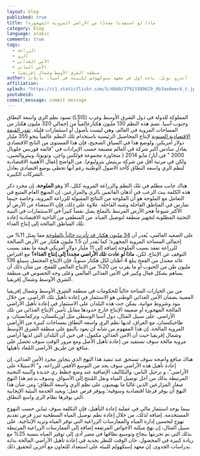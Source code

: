```yaml
---
layout: blog
published: true
title: ماذا لو استفدنا مجددًا من الأراضي المروية المهجورة؟  
category: blog
language: arabic
comments: true
tags: 
  - الزراعة
  - الري
  - الأمن الغذائي
  - الأمن المائي
  - منطقة الشرق الأوسط وشمال إفريقيا
author: أندرو نوبل، باحث أول في معهد ستوكهولم للبيئة في آسيا، تايلاند
affiliation: 
splash: "https://c1.staticflickr.com/5/4660/27923309629_9b3ae6eec4_t.jpg"
youtubeid: 
commit_message: commit message
---
```

تسود نظم الري واسعة النطاق (LSIS) المملوكة للدولة في دول الشرق الأوسط وغرب وجنوب آسيا. تضم هذه النظم 130 مليون هكتارعالمياً من إجمالي 320 مليون هكتار من المساحات المروية في العالم، وهي ليست بأصول أو استثمارات قليلة. [تقدر القيمة الاقتصادية السنوية](http://www.water-alternatives.org/index.php/alldoc/articles/302-a9-1-1) لإنتاج المحاصيل الرئيسية باستخدام تلك النظم عالمياً بنحو 355 مليار دولار أمريكي. ولوضع هذا في السياق الصحيح، فإن هذا المستوى من الناتج الاقتصادي يعادل سادس أكبر شركة في العالم مصنفة حسب الإيرادات في "قائمة فوربس جلوبال 2000 " في أيار/ مايو 2014 ( متجاوزة مجموعة فولكس واجن،  وتويوتا، وبيتروالصين، ولكن في مرتبة أقل من شركة بريتيش بتروليوم). من الواضح إغفال الأهمية الاقتصادية لنظم الري واسعة النطاق كأحد الاصول الوطنية رغم أنها تحظى بوضع اقتصادي يعادل الشركات الكبيرة.  <!-- more -->





هناك جانب مظلم في تلك النظم والزراعة المروية ككل، آلا وهو **الملوحة**، إن مجرد ذكر هذه الكلمة يبث الرعب في أذهان القائمين بالري والمزارعين. إن المنهج العام المتبع في التعامل مع الملوحة هو أن الملوحة من النتائج المقبولة للزراعة المروية، وخاصة حينما تمارس في المناطق القاحلة وشبه القاحلة.  علاوة على ذلك، فإن الاستغناء عن الأرض أو الأكثر شيوعاً هجر الأرض المرتبط بالتملح يمثل نقصاً كبيراً في الاستثمارات في البنية التحتية المطلوبة لتجهيز منطقة لتوصيل المياه. من المنطقي من الناحية الاقتصادية إعادة تلك المناطق المالحة إلى إنتاج الغذاء.





 
على الصعيد العالمي، يُقدر أن [34 مليون هكتار قد تأثرت حالياً بالملوحة](http://www.fao.org/docrep/017/i1688e/i1688e00.htm) مما يمثل 11% من إجمالي المساحة المروية المجهزة؛ كما يُقدر أن 1.5 مليون هكتار من الأرض الصالحة للزراعة تفقد بسبب الملوحة إضافة إلى 11 مليار دولار أمريكي قيمة ما يفقد بسبب التوقف عن الإنتاج. لكن، **ماذا لو عادت تلك الأراضي مجدداً إلى إنتاج الغذاء؟**  مع افتراض عائد معتدل من القمح يبلغ 4 أطنان لكل هكتار سنوياً، فإن الإنتاج المحتمل سيبلغ 136 مليون طن من الحبوب أو ما يقرب من 20% من الإنتاج العالمي للقمح. من شأن ذلك أن يساهم بشكل فعال وكبير في الأمن الغذائي العالمي وعلى وجه الخصوص في منطقة الشرق الأوسط وشمال إفريقيا.






من بين الخيارات المتاحة حالياً للحكومات في منطقة الشرق الأوسط وشمال إفريقيا المعنية بضمان الأمن الغذائي الوطني هو الاستثمار في إعادة تأهيل تلك الاراضي. من خلال بنود وشروط مواتية، يمكن حث هذه البلدان على الاستثمار في إعادة تأهيل الأراضي المالحة المهجورة أو ضعيفة الإنتاج خارج حدودها مقابل تأمين الإنتاج الغذائي من تلك الأراضي. على سبيل المثال، دول آسيا الوسطي مثل أوزبكستان، وتركمانستان، و طاجيكستان، مع العراق، لديها نظم الري واسعة النطاق بمساحات كبيرة من الأراضي المروية المالحة. إن هذا المفهوم من شأنه أن يعود بالنفع على منطقة الشرق الأوسط وشمال إفريقيا حيث أن الامن الغذائي مكفول، في حين أن البلدان التي لديها أراضي مروية مالحة سوف تستفيد من إعادة تأهيل الأصل ومع مرور الوقت سوف تحصل على منافع عن طريق الأراضي المُعاد تأهيلها. 





هناك منافع واضحة سوف تستحق عند تنفيذ هذا النهج الذي يتجاوز مجرد الأمن الغذائي. إن إعادة تأهيل هذه الأراضي سوف يحد من التوسع الأفقي للزراعة، و" الاستيلاء على الأراضي"، و ترحيل الناس، والتكاليف الإضافية عند وضع خطط ري جديدة والبنية التحتية المرتبطة بذلك من أجل توصيل المياه ونقل المُنتج إلى الأسواق. وسوف يدعم هذا النهج صغار المزارعين الذين غالبا ما يهيمنون على نظم الري واسعة النطاق؛ ومن شأن هذا النهج أن يوفر فرصًا اقتصادية وسوقية؛ ويوفر فرص عمل؛ ويعيد الخدمة البيئية الإيجابية التي يوفرها نظام الري واسع النطاق.   

 
بينما يوجد استثمار مالي في عملية إعادة التأهيل، فإن التكلفة سوف تتباين حسب النهوج المستخدمة. إضافة لذلك، من خلال إعادة نظم توصيل المياه السطحية تبرز فرص تقديم نهوج لتحسين إدارة المياه والممارسات الزراعية التي توفر المياه وتزيد الإنتاجية. على سبيل المثال، إن نهج ميكنة الأحواض المرتفعة إضافة إلى الممارسات الزراعية المرتبطة بذلك التي تم تجربتها بنجاح وتوسيع نطاقها في مصر أدى إلى توفير المياه بنسبة 25% مع زيادة كبيرة في المحصول. حان الوقت للنظر بجدية في إعادة تأهيل الأراضي المالحة بداية بدراسات الجدوى. إن معهد إستكهولم للبيئة على استعداد للتعاون مع آخرين لتحقيق ذلك.